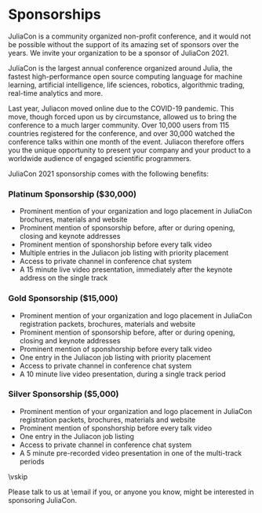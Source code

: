 
# Sponsorships
JuliaCon is a community organized non-profit conference, and it would not be possible without the support of its amazing set of sponsors over the years.
We invite your organization to be a sponsor of JuliaCon 2021.

JuliaCon is the largest annual conference organized around Julia, the fastest high-performance open source computing language for machine learning, artificial intelligence, life sciences, robotics, algorithmic trading, real-time analytics and more.

Last year, Juliacon moved online due to the COVID-19 pandemic.
This move, though forced upon us by circumstance, allowed us to bring the conference to a much larger community.
Over 10,000 users from 115 countries registered for the conference, and over 30,000 watched the conference talks within one month of the event.
Juliacon therefore offers you the unique opportunity to present your company and your product to a worldwide audience of engaged scientific programmers.

JuliaCon 2021 sponsorship comes with the following benefits:

### Platinum Sponsorship (\$30,000)

* Prominent mention of your organization and logo placement in JuliaCon brochures, materials and website
* Prominent mention of sponsorship before, after or during opening, closing and keynote addresses
* Prominent mention of sponshorship before every talk video
* Multiple entries in the Juliacon job listing with priority placement
* Access to private channel in conference chat system
* A 15 minute live video presentation, immediately after the keynote address on the single track

### Gold Sponsorship (\$15,000)

* Prominent mention of your organization and logo placement in JuliaCon registration packets, brochures, materials and website
* Prominent mention of sponsorship before, after or during opening, closing and keynote addresses
* Prominent mention of sponshorship before every talk video
* One entry in the Juliacon job listing with priority placement
* Access to private channel in conference chat system
* A 10 minute live video presentation, during a single track period

### Silver Sponsorship (\$5,000)

* Prominent mention of your organization and logo placement in JuliaCon registration packets, brochures, materials and website
* Prominent mention of sponshorship before every talk video
* One entry in the Juliacon job listing
* Access to private channel in conference chat system
* A 5 minute pre-recorded video presentation in one of the multi-track periods

\vskip

Please talk to us at \email if you, or anyone you know, might be interested in sponsoring JuliaCon.
